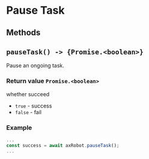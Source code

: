 # Pause Task

## Methods

## `pauseTask() -> {Promise.<boolean>}`

Pause an ongoing task.

### Return value `Promise.<boolean>`

whether succeed

* `true` - success
* `false` - fail

### Example

```javascript
...
const success = await axRobot.pauseTask();
...
```
